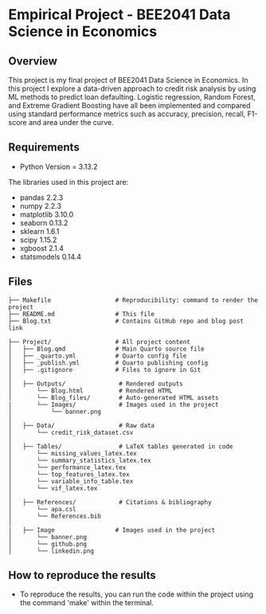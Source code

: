 # Empirical Project - BEE2041 Data Science in Economics

## Overview
This project is my final project of BEE2041 Data Science in Economics. In this project I explore a data-driven approach to credit risk analysis by using ML methods to predict loan defaulting. Logistic regression, Random Forest, and Extreme Gradient Boosting have all been implemented and compared using standard performance metrics such as accuracy, precision, recall, F1-score and area under the curve.

## Requirements
- Python Version = 3.13.2

The libraries used in this project are:
- pandas 2.2.3
- numpy 2.2.3
- matplotlib 3.10.0
- seaborn 0.13.2
- sklearn 1.6.1
- scipy 1.15.2
- xgboost 2.1.4
- statsmodels 0.14.4

## Files
```
├── Makefile                  # Reproducibility: command to render the project
├── README.md                 # This file
├── Blog.txt                  # Contains GitHub repo and blog post link

├── Project/                  # All project content
│   ├── Blog.qmd              # Main Quarto source file
│   ├── _quarto.yml           # Quarto config file
│   ├── _publish.yml          # Quarto publishing config
│   ├── .gitignore            # Files to ignore in Git
│
│   ├── Outputs/               # Rendered outputs
│       └── Blog.html          # Rendered HTML
│       └── Blog_files/        # Auto-generated HTML assets
|       └── Images/            # Images used in the project
│           └── banner.png
│
│   ├── Data/                  # Raw data
│       └── credit_risk_dataset.csv
│
│   ├── Tables/                # LaTeX tables generated in code
│       └── missing_values_latex.tex
│       └── summary_statistics_latex.tex
│       └── performance_latex.tex
│       └── top_features_latex.tex
│       └── variable_info_table.tex
│       └── vif_latex.tex
│   
│   ├── References/            # Citations & bibliography
│       └── apa.csl
│       └── References.bib
│
|   ├── Image                 # Images used in the project
│       └── banner.png
│       └── github.png
│       └── linkedin.png
```

## How to reproduce the results
- To reproduce the results, you can run the code within the project using the command 'make' within the terminal.
